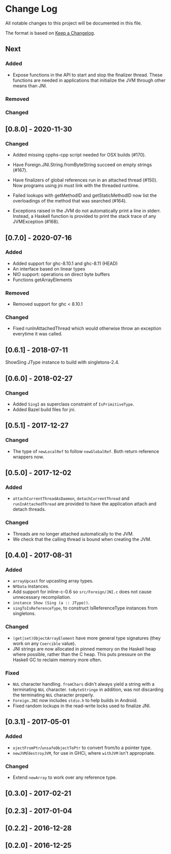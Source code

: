 # Change Log

All notable changes to this project will be documented in this file.

The format is based on [Keep a Changelog](http://keepachangelog.com/).

## Next

### Added

* Expose functions in the API to start and stop the finalizer thread.
  These functions are needed in applications that initialize the JVM
  through other means than JNI.

### Removed

### Changed

## [0.8.0] - 2020-11-30

### Changed

* Added missing cpphs-cpp script needed for OSX builds (#170).

* Have Foreign.JNI.String.fromByteString succeed on empty strings (#167). 

* Have finalizers of global references run in an attached thread (#150).
  Now programs using jni must link with the threaded runtime.

* Failed lookups with getMethodID and getStaticMethodID now
  list the overloadings of the method that was searched (#164).

* Exceptions raised in the JVM do not automatically print a line in stderr.
  Instead, a Haskell function is provided to print the stack trace of any
  JVMException (#168).

## [0.7.0] - 2020-07-16

### Added

* Added support for ghc-8.10.1 and ghc-8.11 (HEAD)
* An interface based on linear types
* NIO support: operations on direct byte buffers
* Functions get<PrimitiveType>ArrayElements

### Removed

* Removed support for ghc < 8.10.1

### Changed

* Fixed runInAttachedThread which would otherwise throw an exception
  everytime it was called.

## [0.6.1] - 2018-07-11

ShowSing JType instance to build with singletons-2.4.

## [0.6.0] - 2018-02-27

### Changed

* Added `SingI` as superclass constraint of `IsPrimitiveType`.
* Added Bazel build files for jni.

## [0.5.1] - 2017-12-27

### Changed

* The type of `newLocalRef` to follow `newGlobalRef`. Both return
  reference wrappers now.

## [0.5.0] - 2017-12-02

### Added

* `attachCurrentThreadAsDaemon`, `detachCurrentThread` and
  `runInAttachedThread` are provided to have the application attach
  and detach threads.

### Changed

* Threads are no longer attached automatically to the JVM.
* We check that the calling thread is bound when creating the JVM.

## [0.4.0] - 2017-08-31

### Added

* `arrayUpcast` for upcasting array types.
* `NFData` instances.
* Add support for inline-c-0.6 so `src/Foreign/JNI.c`
  does not cause unnecessary recompilation.
* `instance Show (Sing (a :: JType))`.
* `singToIsReferenceType`, to construct IsReferenceType instances from
  singletons.

### Changed

* `(get|set)ObjectArrayElement` have more general type signatures
  (they work on any `Coercible` value).
* JNI strings are now allocated in pinned memory on the Haskell heap
  where possible, rather than the C heap. This puts pressure on the
  Haskell GC to reclaim memory more often.

### Fixed

* `NUL` character handling. `fromChars` didn't always yield a string
  with a terminating `NUL` character. `toByteStringe` in addition, was
  not discarding the terminating `NUL` character properly.
* `Foreign.JNI` now includes `stdio.h` to help builds in Android.
* Fixed random lockups in the read-write locks used to finalize JNI.

## [0.3.1] - 2017-05-01

### Added

* `ojectFromPtr`/`unsafeObjectToPtr` to convert from/to a pointer type.
* `newJVM`/`destroyJVM`, for use in GHCi, where `withJVM` isn't
  appropriate.

### Changed

* Extend `newArray` to work over any reference type.

## [0.3.0] - 2017-02-21

## [0.2.3] - 2017-01-04

## [0.2.2] - 2016-12-28

## [0.2.0] - 2016-12-25
